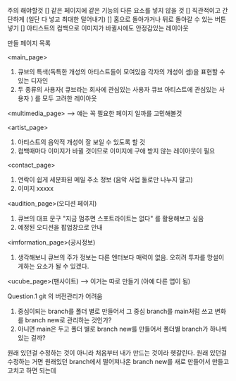 주의 해야할것
[] 같은 페이지에 같은 기능의 다른 요소를 넣지 않을 것
[] 직관적이고 간단하게 (일단 다 넣고 최대한 덜어내기)
[] 홈으로 돌아가거나 뒤로 돌아갈 수 있는 버튼 넣기
[] 아티스트의 컴백으로 이미지가 바뀔시에도 안정감있는 레이아웃

만들 페이지 목록
   
<main_page>
  1. 큐브의 특색(독특한 개성의 아티스트들이 모여있음 각자의 개성이 셈)을 표현할 수 있는 디자인
  2. 두 종류의 사용자(
    큐브라는 회사에 관심있는 사용자
    큐브 아티스트에 관심있는 사용자
  )
  를 모두 고려한 레이아웃

<multimedia_page> --> 얘는 꼭 필요한 페이지 일까를 고민해볼것

<artist_page> 
  1. 아티스트의 음악적 개성이 잘 보일 수 있도록 할 것
  2. 컴백때마다 이미지가 바뀔 것이므로 이미지에 구애 받지 않는 레이아웃이 필요 

<contact_page>
  1. 연락이 쉽게 세분화된 메일 주소 정보 (음악 사업 둘로만 나누지 말고)
  2. 이미지 xxxxx

<audition_page>(오디션 페이지)
  1. 큐브의 대표 문구 "지금 멈추면 스포트라이트는 없다" 를 활용해보고 싶음
  2. 예정된 오디션을 팝업창으로 안내

<imformation_page>(공시정보)
  1. 생각해보니 큐브의 주가 정보는 다른 엔터보다 매력이 없음. 오히려 투자를 망설이게하는 요소가 될 수 있겠다.
  
<ucube_page>(팬사이트) --> 이거는 따로 만들기 (아예 다른 앱이 됨)


Question.1
git 의 버전관리가 어려움
1. 중심이되는 branch를 폴더 별로 만들어서 그 중심 branch를 main처럼 쓰고 변화를 branch new로 관리하는 것인가?
2. 아니면 main은 두고 폴더 별로 branch new를 만들어서 폴더별 branch가 하나씩 있는 걸까?

원래 있던걸 수정하는 것이 아니라 처음부터 내가 만드는 것이라 헷갈린다. 
원래 있던걸 수정하는 거면 원래있던 branch에서 떨어져나온 branch new를 새로 만들어서 만들고 고치고 하면 되는데